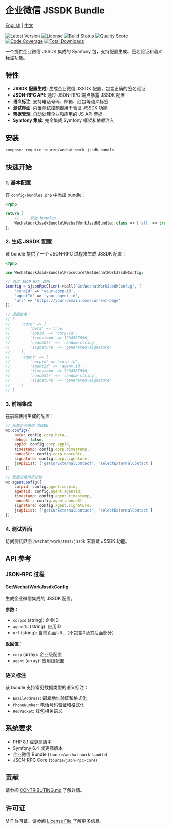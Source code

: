 # 企业微信 JSSDK Bundle

[English](README.md) | [中文](README.zh-CN.md)

[![Latest Version](https://img.shields.io/packagist/v/tourze/wechat-work-jssdk-bundle.svg?style=flat-square)](https://packagist.org/packages/tourze/wechat-work-jssdk-bundle)
[![License](https://img.shields.io/packagist/l/tourze/wechat-work-jssdk-bundle.svg?style=flat-square)](https://packagist.org/packages/tourze/wechat-work-jssdk-bundle)
[![Build Status](https://img.shields.io/github/actions/workflow/status/tourze/php-monorepo/ci.yml?branch=master&style=flat-square)](https://github.com/tourze/php-monorepo/actions)
[![Quality Score](https://img.shields.io/scrutinizer/g/tourze/php-monorepo.svg?style=flat-square)](https://scrutinizer-ci.com/g/tourze/php-monorepo)
[![Code Coverage](https://img.shields.io/scrutinizer/coverage/g/tourze/php-monorepo.svg?style=flat-square)](https://scrutinizer-ci.com/g/tourze/php-monorepo)
[![Total Downloads](https://img.shields.io/packagist/dt/tourze/wechat-work-jssdk-bundle.svg?style=flat-square)](https://packagist.org/packages/tourze/wechat-work-jssdk-bundle)

一个提供企业微信 JSSDK 集成的 Symfony 包，支持配置生成、签名验证和语义标注功能。

## 特性

- **JSSDK 配置生成**: 生成企业微信 JSSDK 配置，包含正确的签名验证
- **JSON-RPC API**: 通过 JSON-RPC 端点暴露 JSSDK 配置
- **语义标注**: 支持电话号码、邮箱、红包等语义标签
- **测试界面**: 内置测试控制器用于验证 JSSDK 功能
- **票据管理**: 自动处理企业和应用的 JS API 票据
- **Symfony 集成**: 完全集成 Symfony 框架和依赖注入

## 安装

```bash
composer require tourze/wechat-work-jssdk-bundle
```

## 快速开始

### 1. 基本配置

在 `config/bundles.php` 中添加 bundle：

```php
<?php

return [
    // ... 其他 bundles
    WechatWorkJssdkBundle\WechatWorkJssdkBundle::class => ['all' => true],
];
```

### 2. 生成 JSSDK 配置

该 bundle 提供了一个 JSON-RPC 过程来生成 JSSDK 配置：

```php
<?php

use WechatWorkJssdkBundle\Procedure\GetWechatWorkJssdkConfig;

// 通过 JSON-RPC 调用
$config = $jsonRpcClient->call('GetWechatWorkJssdkConfig', [
    'corpId' => 'your-corp-id',
    'agentId' => 'your-agent-id',
    'url' => 'https://your-domain.com/current-page'
]);

// 返回结果：
// [
//     'corp' => [
//         'beta' => true,
//         'appId' => 'corp-id',
//         'timestamp' => 1234567890,
//         'nonceStr' => 'random-string',
//         'signature' => 'generated-signature'
//     ],
//     'agent' => [
//         'corpid' => 'corp-id',
//         'agentid' => 'agent-id',
//         'timestamp' => 1234567890,
//         'nonceStr' => 'random-string',
//         'signature' => 'generated-signature'
//     ]
// ]
```

### 3. 前端集成

在前端使用生成的配置：

```javascript
// 配置企业微信 JSSDK
wx.config({
    beta: config.corp.beta,
    debug: false,
    appId: config.corp.appId,
    timestamp: config.corp.timestamp,
    nonceStr: config.corp.nonceStr,
    signature: config.corp.signature,
    jsApiList: ['getCurExternalContact', 'selectExternalContact']
});

// 配置应用特定功能
wx.agentConfig({
    corpid: config.agent.corpid,
    agentid: config.agent.agentid,
    timestamp: config.agent.timestamp,
    nonceStr: config.agent.nonceStr,
    signature: config.agent.signature,
    jsApiList: ['getCurExternalContact', 'selectExternalContact']
});
```

### 4. 测试界面

访问测试界面 `/wechat/work/test/jssdk` 来验证 JSSDK 功能。

## API 参考

### JSON-RPC 过程

#### GetWechatWorkJssdkConfig

生成企业微信集成的 JSSDK 配置。

**参数：**
- `corpId` (string): 企业ID
- `agentId` (string): 应用ID
- `url` (string): 当前页面URL（不包含#及其后面部分）

**返回值：**
- `corp` (array): 企业级配置
- `agent` (array): 应用级配置

### 语义标注

该 bundle 支持常见数据类型的语义标注：

- `EmailAddress`: 邮箱地址验证和格式化
- `PhoneNumber`: 电话号码验证和格式化
- `RedPacket`: 红包相关语义

## 系统要求

- PHP 8.1 或更高版本
- Symfony 6.4 或更高版本
- 企业微信 Bundle (`tourze/wechat-work-bundle`)
- JSON-RPC Core (`tourze/json-rpc-core`)

## 贡献

请参阅 [CONTRIBUTING.md](CONTRIBUTING.md) 了解详情。

## 许可证

MIT 许可证。请参阅 [License File](LICENSE) 了解更多信息。
